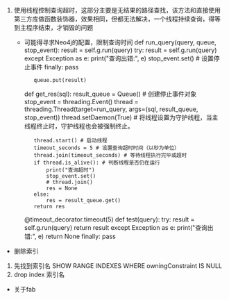 
1. 使用线程控制查询超时，这部分主要是无结果的路径查找，该方法和直接使用第三方库做函数装饰器，效果相同，但都无法解决，一个线程持续查询，得等到主程序结束，才销毁的问题
   - 可能得寻求Neo4j的配置，限制查询时间
        def run_query(query, queue, stop_event):
            result = self.g.run(query)
            try:
                result = self.g.run(query)
            except Exception as e:
                print("查询出错:", e)
                stop_event.set()  # 设置停止事件
            finally:
                pass

            queue.put(result)

        def get_res(sql):
            result_queue = Queue()
            # 创建停止事件对象
            stop_event = threading.Event()
            thread = threading.Thread(target=run_query, args=(sql, result_queue, stop_event))
            thread.setDaemon(True) # 将线程设置为守护线程，当主线程终止时，守护线程也会被强制终止。
            
            thread.start() # 启动线程
            timeout_seconds = 5 # 设置查询超时时间（以秒为单位）
            thread.join(timeout_seconds) # 等待线程执行完毕或超时
            if thread.is_alive(): # 判断线程是否仍在运行
                print("查询超时")
                stop_event.set() 
                # thread.join()
                res = None
            else:
                res = result_queue.get()
            return res

        @timeout_decorator.timeout(5)
        def test(query):
            try:
                result = self.g.run(query)
                return result
            except Exception as e:
                print("查询出错:", e)
                return None
            finally:
                pass


- 删除索引
1. 先找到索引名 SHOW RANGE INDEXES WHERE owningConstraint IS NULL
2. drop index 索引名

- 关于fab